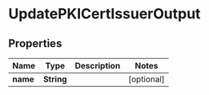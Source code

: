 

# UpdatePKICertIssuerOutput


## Properties

Name | Type | Description | Notes
------------ | ------------- | ------------- | -------------
**name** | **String** |  |  [optional]



